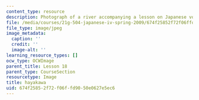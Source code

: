 ```yaml
---
content_type: resource
description: Photograph of a river accompanying a lesson on Japanese vocabulary.
file: /media/courses/21g-504-japanese-iv-spring-2009/674f25852f72f06ffd9050e0627e5ec6_hayakawa.jpg
file_type: image/jpeg
image_metadata:
  caption: ''
  credit: ''
  image-alt: ''
learning_resource_types: []
ocw_type: OCWImage
parent_title: Lesson 18
parent_type: CourseSection
resourcetype: Image
title: hayakawa
uid: 674f2585-2f72-f06f-fd90-50e0627e5ec6
---
```

